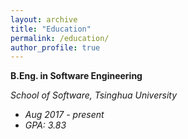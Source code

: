 ```yaml
---
layout: archive
title: "Education"
permalink: /education/
author_profile: true
---
```


**B.Eng. in Software Engineering**

*School of Software, Tsinghua University*  

- *Aug 2017 - present*
- *GPA: 3.83*

